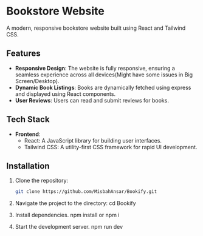 # Bookstore Website

A modern, responsive bookstore website built using React and Tailwind CSS.

## Features

- **Responsive Design**: The website is fully responsive, ensuring a seamless experience across all devices(Might have some issues in Big Screen/Desktop).
- **Dynamic Book Listings**: Books are dynamically fetched using express and displayed using React components.
- **User Reviews**: Users can read and submit reviews for books.

## Tech Stack

- **Frontend**: 
  - React: A JavaScript library for building user interfaces.
  - Tailwind CSS: A utility-first CSS framework for rapid UI development.

## Installation

1. Clone the repository:

   ```bash
   git clone https://github.com/MisbahAnsar/Bookify.git

2. Navigate the project to the directory:
   cd Bookify

3. Install dependencies.
  npm install or npm i

4. Start the development server.
  npm run dev
